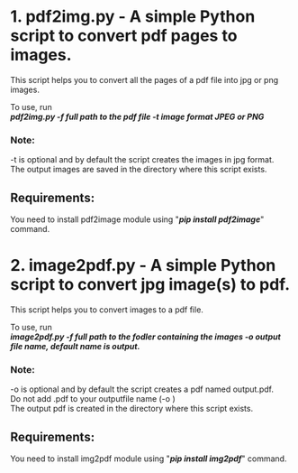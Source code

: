 # 1. pdf2img.py - A simple Python script to convert pdf pages to images.
This script helps you to convert all the pages of a pdf file into jpg or png images.  
  
To use, run  
***pdf2img.py -f full path to the pdf file -t image format JPEG or PNG***  
### Note:  
-t is optional and by default the script creates the images in jpg format.  
The output images are saved in the directory where this script exists.  
  
## Requirements:  
You need to install pdf2image module using "***pip install pdf2image***" command.  

# 2. image2pdf.py - A simple Python script to convert jpg image(s) to pdf.
This script helps you to convert images to a pdf file.  
  
To use, run  
***image2pdf.py -f full path to the fodler containing the images -o output file name, default name is output.***  
### Note:  
-o is optional and by default the script creates a pdf named output.pdf.  
Do not add .pdf to your outputfile name (-o )  
The output pdf is created in the directory where this script exists.  
  
## Requirements:  
You need to install img2pdf module using "***pip install img2pdf***" command.  
  
